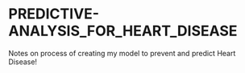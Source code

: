 # PREDICTIVE-ANALYSIS_FOR_HEART_DISEASE
Notes on process of creating my model to prevent and predict Heart Disease!  
